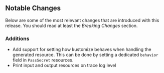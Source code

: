 <!--
This changelog file is intended to be updated during development and is automatically cleared after
a release.

Uncomment any of the following sections when they become relevant.
-->

## Notable Changes
Below are some of the most relevant changes that are introduced with this release.
You should read at least the *Breaking Changes* section.

<!--
### Breaking Changes
-->

### Additions

- Add support for setting how kustomize behaves when handling the generated resource.
    This can be done by setting a dedicated `behavior` field in `PassSecret` resources.
- Print input and output resources on trace log level
